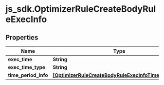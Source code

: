 # js_sdk.OptimizerRuleCreateBodyRuleExecInfo

## Properties
Name | Type | Description | Notes
------------ | ------------- | ------------- | -------------
**exec_time** | **String** |  | [optional] 
**exec_time_type** | **String** |  | [required] 
**time_period_info** | [**[OptimizerRuleCreateBodyRuleExecInfoTimePeriodInfo]**](OptimizerRuleCreateBodyRuleExecInfoTimePeriodInfo.md) |  | [optional] 
